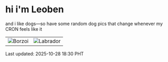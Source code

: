 # hi i'm Leoben

and i like dogs—so have some random dog pics that change whenever my CRON feels like it

|  |  |
|--------|----------|
| ![Borzoi](https://random-dog-vercel.vercel.app/api/random-borzoi?v=1761647458) | ![Labrador](https://random-dog-vercel.vercel.app/api/random-labrador?v=1761647458) |

Last updated: 2025-10-28 18:30 PHT
